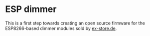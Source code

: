 # ESP dimmer

This is a first step towards creating an open source firmware for the ESP8266-based dimmer modules sold by [ex-store.de](https://ex-store.de/2-Kanal-RS232-WiFi-Dimmer-Modul-V4-fuer-Unterputzmontage-230V-3A).
